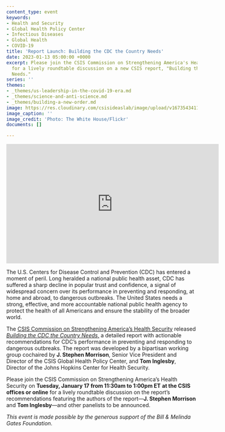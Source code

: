 ```yaml
---
content_type: event
keywords:
- Health and Security
- Global Health Policy Center
- Infectious Diseases
- Global Health
- COVID-19
title: 'Report Launch: Building the CDC the Country Needs'
date: 2023-01-13 05:00:00 +0000
excerpt: Please join the CSIS Commission on Strengthening America's Health Security
  for a lively roundtable discussion on a new CSIS report, "Building the CDC the Country
  Needs."
series: ''
themes:
- _themes/us-leadership-in-the-covid-19-era.md
- _themes/science-and-anti-science.md
- _themes/building-a-new-order.md
image: https://res.cloudinary.com/csisideaslab/image/upload/v1673543411/health-commission/51131083425_1dcfdfdda8_o_ttt2c9.jpg
image_caption: ''
image_credit: 'Photo: The White House/Flickr'
documents: []

---
```

<div class="video-wrapper post-feature-video"> <iframe width="560" height="315" src="https://www.youtube.com/embed/6C5krwDtmwQ" title="YouTube video player" frameborder="0" allow="accelerometer; autoplay; clipboard-write; encrypted-media; gyroscope; picture-in-picture; web-share" allowfullscreen></iframe></div>

The U.S. Centers for Disease Control and Prevention (CDC) has entered a moment of peril. Long heralded a national public health asset, CDC has suffered a sharp decline in popular trust and confidence, a signal of widespread concern over its performance in preventing and responding, at home and abroad, to dangerous outbreaks. The United States needs a strong, effective, and more accountable national public health agency to protect the health of all Americans and ensure the stability of the broader world.

The [CSIS Commission on Strengthening America’s Health Security](https://healthsecurity.csis.org/ "Commission Microsite") released [_Building the CDC the Country Needs,_](https://www.csis.org/events/report-launch-building-cdc-country-needs "Report Webpage") a detailed report with actionable recommendations for CDC’s performance in preventing and responding to dangerous outbreaks. The report was developed by a bipartisan working group cochaired by **J. Stephen Morrison**, Senior Vice President and Director of the CSIS Global Health Policy Center, and **Tom Inglesby**, Director of the Johns Hopkins Center for Health Security.

Please join the CSIS Commission on Strengthening America’s Health Security on **Tuesday, January 17** **from 11:30am to 1:00pm ET** **at the CSIS offices or online** for a lively roundtable discussion on the report’s recommendations featuring the authors of the report—**J. Stephen Morrison** and **Tom Inglesby**—and other panelists to be announced.

_This event is made possible by the generous support of the Bill & Melinda Gates Foundation._